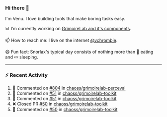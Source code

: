 ### Hi there 👋

I'm Venu. I love building tools that make boring tasks easy.

📊 I’m currently working on [GrimoireLab and it's components](https://chaoss.github.io/grimoirelab).

📫 How to reach me: I live on the internet [@vchrombie](https://www.google.co.in/search?q=vchrombie).

😄 Fun fact: Snorlax's typical day consists of nothing more than :doughnut: eating and :zzz: sleeping.

---

### :zap: Recent Activity

<!--RECENT_ACTIVITY:start-->
1. 💬 Commented on [#804](https://github.com/chaoss/grimoirelab-perceval/pull/804#issuecomment-1284112321) in [chaoss/grimoirelab-perceval](https://github.com/chaoss/grimoirelab-perceval)
2. 💬 Commented on [#51](https://github.com/chaoss/grimoirelab-toolkit/pull/51#issuecomment-1284104925) in [chaoss/grimoirelab-toolkit](https://github.com/chaoss/grimoirelab-toolkit)
3. 💬 Commented on [#51](https://github.com/chaoss/grimoirelab-toolkit/pull/51#issuecomment-1284090000) in [chaoss/grimoirelab-toolkit](https://github.com/chaoss/grimoirelab-toolkit)
4. ❌ Closed PR [#50](https://github.com/chaoss/grimoirelab-toolkit/pull/50) in [chaoss/grimoirelab-toolkit](https://github.com/chaoss/grimoirelab-toolkit)
5. 💬 Commented on [#50](https://github.com/chaoss/grimoirelab-toolkit/pull/50#issuecomment-1284087963) in [chaoss/grimoirelab-toolkit](https://github.com/chaoss/grimoirelab-toolkit)
<!--RECENT_ACTIVITY:end-->

<!--
**vchrombie/vchrombie** is a ✨ _special_ ✨ repository because its `README.md` (this file) appears on your GitHub profile.

Here are some ideas to get you started:

- 🔭 I’m currently working on ...
- 🌱 I’m currently learning ...
- 👯 I’m looking to collaborate on ...
- 🤔 I’m looking for help with ...
- 💬 Ask me about ...
- 📫 How to reach me: ...
- 😄 Pronouns: ...
- ⚡ Fun fact: ...
-->
